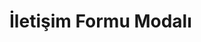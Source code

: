 <!-- <LeadForm /> -->
<!-- <GoldenVisaForm /> -->
<!-- :channelCategories="['Visa', 'Residence', 'Investment']" -->

# İletişim Formu Modalı

<!-- <ContactFormModal
buttonText="Ücretsiz danışmanlık alın"
channelId="Golden Visa"
@success="handleSuccess"
/> -->

<script setup>
const handleSuccess = () => {
  // Başarılı gönderi sonrası ek işlemler
  consol.lo('Form gönderildi')
}
</script>
